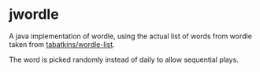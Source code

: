 # jwordle
A java implementation of wordle, using the actual list of words from wordle taken from [tabatkins/wordle-list](https://github.com/tabatkins/wordle-list).

The word is picked randomly instead of daily to allow sequential plays.
